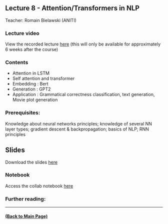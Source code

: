 ## Lecture 8 - Attention/Transformers in NLP
Teacher: Romain Bielawski (ANITI)

### Lecture video
View the recorded lecture [here](https://drive.google.com/file/d/1YeF7TwHO5TbxVDuNYRUI-2P4Vy-sZj1s/view?usp=sharing)  (this will only be available for approximately 6 weeks after the course)

### Contents

* Attention in LSTM
* Self attention and transformer
* Embedding : Bert
* Generation : GPT2
* Application : Grammatical correctness classification, text generation, Movie plot generation


### Prerequisites:
Knowledge about neural networks principles; knowledge of several NN layer types; gradient descent & backpropagation; basics of NLP; RNN principles

## Slides

Download the slides [here](https://docs.google.com/presentation/d/1U8CcFwYOmnplEA3qqjGsM7wi0nZ2nGwBtegW2z2Lgd4/edit?usp=sharing)

### Notebook
Access the collab notebook [here](https://colab.research.google.com/drive/14EV6vfTECPxq_xG9xajAxvd6tBmiGLFf?usp=sharing)

### Further reading:

---
#### [(Back to Main Page)](../index.md)
